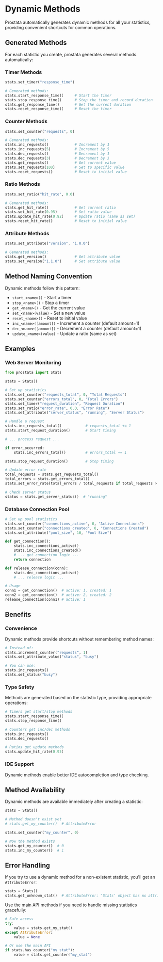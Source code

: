 # Dynamic Methods

Prostata automatically generates dynamic methods for all your statistics, providing convenient shortcuts for common operations.

## Generated Methods

For each statistic you create, prostata generates several methods automatically:

### Timer Methods

```python
stats.set_timer("response_time")

# Generated methods:
stats.start_response_time()     # Start the timer
stats.stop_response_time()      # Stop the timer and record duration
stats.get_response_time()       # Get the current duration
stats.reset_response_time()     # Reset the timer
```

### Counter Methods

```python
stats.set_counter("requests", 0)

# Generated methods:
stats.inc_requests()            # Increment by 1
stats.inc_requests(5)           # Increment by 5
stats.dec_requests()            # Decrement by 1
stats.dec_requests(3)           # Decrement by 3
stats.get_requests()            # Get current value
stats.set_requests(100)         # Set to specific value
stats.reset_requests()          # Reset to initial value
```

### Ratio Methods

```python
stats.set_ratio("hit_rate", 0.0)

# Generated methods:
stats.get_hit_rate()            # Get current ratio
stats.set_hit_rate(0.95)        # Set ratio value
stats.update_hit_rate(0.92)     # Update ratio (same as set)
stats.reset_hit_rate()          # Reset to initial value
```

### Attribute Methods

```python
stats.set_attribute("version", "1.0.0")

# Generated methods:
stats.get_version()             # Get attribute value
stats.set_version("1.1.0")      # Set attribute value
```

## Method Naming Convention

Dynamic methods follow this pattern:

- `start_<name>()` - Start a timer
- `stop_<name>()` - Stop a timer
- `get_<name>()` - Get the current value
- `set_<name>(value)` - Set a new value
- `reset_<name>()` - Reset to initial value
- `inc_<name>([amount])` - Increment a counter (default amount=1)
- `dec_<name>([amount])` - Decrement a counter (default amount=1)
- `update_<name>(value)` - Update a ratio (same as set)

## Examples

### Web Server Monitoring

```python
from prostata import Stats

stats = Stats()

# Set up statistics
stats.set_counter("requests_total", 0, "Total Requests")
stats.set_counter("errors_total", 0, "Total Errors")
stats.set_timer("request_duration", "Request Duration")
stats.set_ratio("error_rate", 0.0, "Error Rate")
stats.set_attribute("server_status", "running", "Server Status")

# Handle a request
stats.inc_requests_total()           # requests_total += 1
stats.start_request_duration()       # Start timing

# ... process request ...

if error_occurred:
    stats.inc_errors_total()         # errors_total += 1

stats.stop_request_duration()        # Stop timing

# Update error rate
total_requests = stats.get_requests_total()
total_errors = stats.get_errors_total()
stats.set_error_rate(total_errors / total_requests if total_requests > 0 else 0)

# Check server status
status = stats.get_server_status()  # "running"
```

### Database Connection Pool

```python
# Set up pool statistics
stats.set_counter("connections_active", 0, "Active Connections")
stats.set_counter("connections_created", 0, "Connections Created")
stats.set_attribute("pool_size", 10, "Pool Size")

def get_connection():
    stats.inc_connections_active()
    stats.inc_connections_created()
    # ... get connection logic ...
    return connection

def release_connection(conn):
    stats.dec_connections_active()
    # ... release logic ...

# Usage
conn1 = get_connection()  # active: 1, created: 1
conn2 = get_connection()  # active: 2, created: 2
release_connection(conn1) # active: 1
```

## Benefits

### Convenience
Dynamic methods provide shortcuts without remembering method names:

```python
# Instead of:
stats.increment_counter("requests", 1)
stats.set_attribute_value("status", "busy")

# You can use:
stats.inc_requests()
stats.set_status("busy")
```

### Type Safety
Methods are generated based on the statistic type, providing appropriate operations:

```python
# Timers get start/stop methods
stats.start_response_time()
stats.stop_response_time()

# Counters get inc/dec methods
stats.inc_requests()
stats.dec_requests()

# Ratios get update methods
stats.update_hit_rate(0.95)
```

### IDE Support
Dynamic methods enable better IDE autocompletion and type checking.

## Method Availability

Dynamic methods are available immediately after creating a statistic:

```python
stats = Stats()

# Method doesn't exist yet
# stats.get_my_counter()  # AttributeError

stats.set_counter("my_counter", 0)

# Now the method exists
stats.get_my_counter()  # 0
stats.inc_my_counter()  # 1
```

## Error Handling

If you try to use a dynamic method for a non-existent statistic, you'll get an `AttributeError`:

```python
stats = Stats()
stats.get_unknown_stat()  # AttributeError: 'Stats' object has no attribute 'get_unknown_stat'
```

Use the main API methods if you need to handle missing statistics gracefully:

```python
# Safe access
try:
    value = stats.get_my_stat()
except AttributeError:
    value = None

# Or use the main API
if stats.has_counter("my_stat"):
    value = stats.get_counter("my_stat")
```